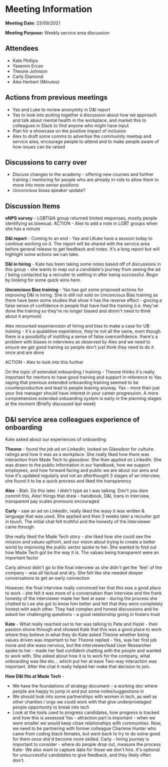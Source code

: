 # Meeting Information

**Meeting Date:** 23/09/2021

**Meeting Purpose:** Weekly service area discussion

## Attendees

- Kate Phillips
- Yasemin Ercan
- Theone Johnson
- Carly Diamond
- Alex Herbert (Minutes)

## Actions from previous meetings

- Yas and Luke to review anonymity in D&I report
- Yas to look into putting together a discussion about how we approach and talk about mental health in the workplace, and market this to colleagues in Slack to find anyone who might have input
- Plan for a showcase on the positive impact of inclusion
- Alex to draft some comms to advertise the commuinity meetup and service area, encourage people to attend and to make people aware of how issues can be raised

## Discussions to carry over

- Discuss changes to the academy - offering new courses and further training / mentoring for people who are already in-role to allow them to move into more senior positions
- Unconcious bioas speaker update?

## Discussion Items

**eNPS survey** - LGBTQIA group returned limited responses, mostly people identifying as bisexual. ACTION - Alex to add a note in LGBT groups when she has a minute

**D&I report** - Coming to an end - Yas and LKuke have a session today to continue working on it. The report will be shared with the service area before general release to get feedback and notes. It's a long report but will highlight some actions we can take.

**D&I in hiring** - Kate has been taking some notes based off of discussions in this group - she wants to map out a candidate's journey from seeing the ad / being contacted by a recruiter to settling in after being successful. Begin by looking for some quick wins here.

**Unconcious Bias training** - Yas has got some proposed actions for improving D&I in hiring. She is still not sold on Unconcious Bias training as there have been some studies that show it has the reverse effect - givcing a false sense of confidence in people that have had the training (i.e. they've done the training so they're no longer biased and donm't need to think about it anymore)

Alex recounted experiencesn of hiring and bias to make a case for UB training - it's a qualatitive experience, they're not all the same, even though there is a possibility of instilling a sense of false overconfidence. there's a problem with biases in interviews as observed by Alex and we need to ensure we get good training so people don't just think they need to do it once and are done

ACTION - Alex to look into this further

On the topic of extended onboarding / training - Theone thinks it's really important for mentors to have good training and support in reference to Yas saying that previous extended onboarding training seemed to be counterproductive and lead to people leaving anyway.
Yas - more than just your line manager should have interest in your career progression. A more comprehensive extended onboarding system is early in the planning stages at the moment (Briefly discussed last week)

## D&I service area colleagues experience of onboarding

Kate asked about our experiences of onboarding

**Theone** -  found the job ad on LinkedIn, looked on Glassdoor for cultuire ratings and how it was as a workplace. She really liked how there was interaction from Made Tech to glassdoor. She then applied on LinkedIn. She was drawn to the public information in our handbook, how we support employees, and how forward facing and public we are about our aims and how it's updated regularly and not an afterthought
3 stages of an interview, she found it to be a quick process and liked the transparency

**Alex** - Blah. Do this later. I didn't type as I was talking. Don't you dare commit this, Alex!
things that drew - handbook, D&I, trans in interview, transparent pay scales pronouns encouraged

**Carly** - saw an ad on LinkedIn, really liked the wasy it was written & language that was used. She applied and then 3 weeks later a recruiter got in touch. The initial chat felt truthful and the honesty of the interviewer came through

She really liked the Made Tech story - she liked how she could see the mission and values upfront, and our vision about trying to create a better world by improving the public sector spoke to her. She wanted to find out how Made Tech got be the way it is. The values being transparent were an important factor

Carly almost didn't go to the final interview as she didn't get the 'feel' of the company - was all factual and dry. She felt like she needed deeper conversations to get an early connection

However, the final interview really convinced her that this was a good place to work - she felt it was more of a conversation than interview and the frank honesty of the interviewer made her feel at ease - during the process she chatted to Lee she got to know him better and felt that they were completely honest with each other. They had complex and honest discussions and he asked her challenging questions - a good relationship going in fosters trust

**Kate** - What really reached out to her was talking to Pete and Hazel - their passion shone through and showed Kate that this was a good place to work where they believe in what they do
Kate asked Theone whether being values driven was important to her
Theone replied - Yes, was her first job move and she wass nervous, but the interviewer/lead User Researcher spoke to her - made her feel confident chatting with the people and wanted to work with. She asked about how it is to work for the company, what onboarding was like etc... which put her at ease
Two-way interaction was important. After the chat it really helped her make that decision to join.

**How D&I fits at Made Tech** - 
- We have the foundations of strategy document - a working doc where people are happy to jump in and put some notes/suggestions in
- We should look into some partnerships with women in tech, as well as other charities / orgs we could work with that give underprivelaged people opportunity to break into tech
- Look at the tools used to progress candidates, how progress is tracked and how this is assessed
Yas - attraction part is important - when we were smaller we would keep close relationships with communities. Now, we need to be partnering with former colleague Charlene Hunter who came from coding black females, but went back to try to do some good for them once she'd become more skilled.
Carly - hiring journey is important to consider - where do people drop out, measure the process
Kate- We also want to capture data for those we don't hire. It's optional for unsuccessful candidates to give feedback, and they likely often don't.
